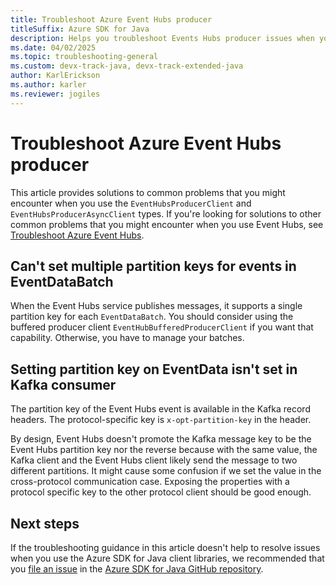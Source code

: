 ```yaml
---
title: Troubleshoot Azure Event Hubs producer
titleSuffix: Azure SDK for Java
description: Helps you troubleshoot Events Hubs producer issues when you use the Azure SDK for Java.
ms.date: 04/02/2025 
ms.topic: troubleshooting-general
ms.custom: devx-track-java, devx-track-extended-java
author: KarlErickson
ms.author: karler
ms.reviewer: jogiles
---
```


# Troubleshoot Azure Event Hubs producer

This article provides solutions to common problems that you might encounter when you use the `EventHubsProducerClient` and `EventHubsProducerAsyncClient` types. If you're looking for solutions to other common problems that you might encounter when you use Event Hubs, see [Troubleshoot Azure Event Hubs](troubleshooting-messaging-event-hubs-overview.md).

## Can't set multiple partition keys for events in EventDataBatch

When the Event Hubs service publishes messages, it supports a single partition key for each `EventDataBatch`. You should consider using the buffered producer client `EventHubBufferedProducerClient` if you want that capability. Otherwise, you have to manage your batches.

## Setting partition key on EventData isn't set in Kafka consumer

The partition key of the Event Hubs event is available in the Kafka record headers. The protocol-specific key is `x-opt-partition-key` in the header.

By design, Event Hubs doesn't promote the Kafka message key to be the Event Hubs partition key nor the reverse because with the same value, the Kafka client and the Event Hubs client likely send the message to two different partitions. It might cause some confusion if we set the value in the cross-protocol communication case. Exposing the properties with a protocol specific key to the other protocol client should be good enough.

## Next steps

If the troubleshooting guidance in this article doesn't help to resolve issues when you use the Azure SDK for Java client libraries, we recommended that you [file an issue](https://github.com/Azure/azure-sdk-for-java/issues/new/choose) in the [Azure SDK for Java GitHub repository](https://github.com/Azure/azure-sdk-for-java).
